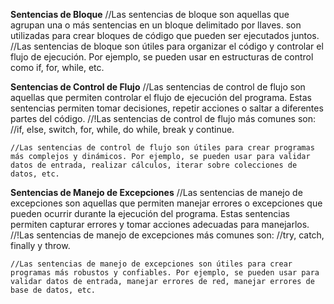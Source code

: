 **Sentencias de Bloque**
    //Las sentencias de bloque son aquellas que agrupan una o más sentencias en un bloque delimitado por llaves. son utilizadas para crear bloques de código que pueden ser ejecutados juntos.
    //Las sentencias de bloque son útiles para organizar el código y controlar el flujo de ejecución. Por ejemplo, se pueden usar en estructuras de control como if, for, while, etc.

**Sentencias de Control de Flujo**
    //Las sentencias de control de flujo son aquellas que permiten controlar el flujo de ejecución del programa. Estas sentencias permiten tomar decisiones, repetir acciones o saltar a diferentes partes del código.
        //!Las sentencias de control de flujo más comunes son:
            //if, else, switch, for, while, do while, break y continue.

    //Las sentencias de control de flujo son útiles para crear programas más complejos y dinámicos. Por ejemplo, se pueden usar para validar datos de entrada, realizar cálculos, iterar sobre colecciones de datos, etc.

**Sentencias de Manejo de Excepciones**
    //Las sentencias de manejo de excepciones son aquellas que permiten manejar errores o excepciones que pueden ocurrir durante la ejecución del programa. Estas sentencias permiten capturar errores y tomar acciones adecuadas para manejarlos.
        //!Las sentencias de manejo de excepciones más comunes son:
            //try, catch, finally y throw.

    //Las sentencias de manejo de excepciones son útiles para crear programas más robustos y confiables. Por ejemplo, se pueden usar para validar datos de entrada, manejar errores de red, manejar errores de base de datos, etc.